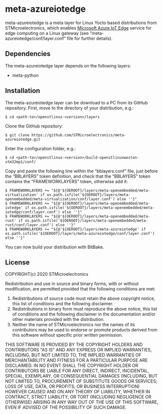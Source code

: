 # meta-azureiotedge

meta-azureiotedge is a meta layer for Linux Yocto based distributions from STMicroelectronics, which enables [Microsoft Azure IoT Edge](https://azure.microsoft.com/it-it/services/iot-edge/) service for edge computing on a Linux gateway (see “meta-azureiotedge/conf/layer.conf” file for further details).


## Dependencies
The meta-azureiotedge layer depends on the following layers:
 - meta-python


## Installation
The meta-azureiotedge layer can be download to a PC from its GitHub repository.
First, move to the <layers> directory of your distribution, e.g.:
  ```Shell
  $ cd <path-to>/openstlinux-<version>/layers
  ```
Clone the GitHub repository:
  ```Shell
  $ git clone https://github.com/STMicroelectronics/meta-azureiotedge.git
  ```
Enter the configuration folder, e.g.:
  ```Shell
  $ cd <path-to>/openstlinux-<version>/build-openstlinuxweston-stm32mp1/conf/
  ```
Copy and paste the following line within the “bblayers.conf” file, just before the “BBLAYERS” token definition, and check that the “BBLAYERS” token contains the “FRAMEWORKLAYERS” token, otherwise add it:
  ```Shell
  $ FRAMEWORKLAYERS += "${@'${OEROOT}/layers/meta-openembedded/meta-virtualization' if os.path.isfile('${OEROOT}/layers/meta-openembedded/meta-virtualization/conf/layer.conf') else ''}"
  $ FRAMEWORKLAYERS += "${@'${OEROOT}/layers/meta-openembedded/meta-iotedge' if os.path.isfile('${OEROOT}/layers/meta-openembedded/meta-iotedge/conf/layer.conf') else ''}"
  $ FRAMEWORKLAYERS += "${@'${OEROOT}/layers/meta-openembedded/meta-rust' if os.path.isfile('${OEROOT}/layers/meta-openembedded/meta-rust/conf/layer.conf') else ''}"
  $ FRAMEWORKLAYERS += "${@'${OEROOT}/layers/meta-azureiotedge' if os.path.isfile('${OEROOT}/layers/meta-azureiotedge/conf/layer.conf') else ''}"
  ```
You can now build your distribution with BitBake.


## License
COPYRIGHT(c) 2020 STMicroelectronics

Redistribution and use in source and binary forms, with or without
modification, are permitted provided that the following conditions are met:
  1. Redistributions of source code must retain the above copyright notice,
     this list of conditions and the following disclaimer.
  2. Redistributions in binary form must reproduce the above 
     notice, this list of conditions and the following disclaimer in the
     documentation and/or other materials provided with the distribution.
  3. Neither the name of STMicroelectronics nor the names of its
     contributors may be used to endorse or promote products derived from
     this software without specific prior written permission.

THIS SOFTWARE IS PROVIDED BY THE COPYRIGHT HOLDERS AND CONTRIBUTORS "AS IS"
AND ANY EXPRESS OR IMPLIED WARRANTIES, INCLUDING, BUT NOT LIMITED TO, THE
IMPLIED WARRANTIES OF MERCHANTABILITY AND FITNESS FOR A PARTICULAR PURPOSE
ARE DISCLAIMED. IN NO EVENT SHALL THE COPYRIGHT HOLDER OR CONTRIBUTORS BE
LIABLE FOR ANY DIRECT, INDIRECT, INCIDENTAL, SPECIAL, EXEMPLARY, OR
CONSEQUENTIAL DAMAGES (INCLUDING, BUT NOT LIMITED TO, PROCUREMENT OF
SUBSTITUTE GOODS OR SERVICES; LOSS OF USE, DATA, OR PROFITS; OR BUSINESS
INTERRUPTION) HOWEVER CAUSED AND ON ANY THEORY OF LIABILITY, WHETHER IN
CONTRACT, STRICT LIABILITY, OR TORT (INCLUDING NEGLIGENCE OR OTHERWISE)
ARISING IN ANY WAY OUT OF THE USE OF THIS SOFTWARE, EVEN IF ADVISED OF THE
POSSIBILITY OF SUCH DAMAGE.
